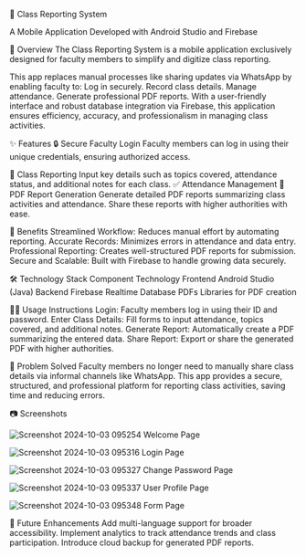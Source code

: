   📘 Class Reporting System
                                                                                           
A Mobile Application Developed with Android Studio and Firebase

🚀 Overview
The Class Reporting System is a mobile application exclusively designed for faculty members to simplify and digitize class reporting.

This app replaces manual processes like sharing updates via WhatsApp by enabling faculty to:
Log in securely.
Record class details.
Manage attendance.
Generate professional PDF reports.
With a user-friendly interface and robust database integration via Firebase, this application ensures efficiency, accuracy, and professionalism in managing class activities.

✨ Features
🔒 Secure Faculty Login
Faculty members can log in using their unique credentials, ensuring authorized access.

📝 Class Reporting
Input key details such as topics covered, attendance status, and additional notes for each class.
✅ Attendance Management
📄 PDF Report Generation
Generate detailed PDF reports summarizing class activities and attendance. Share these reports with higher authorities with ease.

🎯 Benefits
Streamlined Workflow: Reduces manual effort by automating reporting.
Accurate Records: Minimizes errors in attendance and data entry.
Professional Reporting: Creates well-structured PDF reports for submission.
Secure and Scalable: Built with Firebase to handle growing data securely.

🛠️ Technology Stack
Component	Technology
Frontend	Android Studio (Java)
Backend	Firebase Realtime Database
PDFs	Libraries for PDF creation

👨‍💻 Usage Instructions
Login: Faculty members log in using their ID and password.
Enter Class Details: Fill forms to input attendance, topics covered, and additional notes.
Generate Report: Automatically create a PDF summarizing the entered data.
Share Report: Export or share the generated PDF with higher authorities.

🏫 Problem Solved
Faculty members no longer need to manually share class details via informal channels like WhatsApp. This app provides a secure, structured, and professional platform for reporting class activities, saving time and reducing errors.

📷 Screenshots

![Screenshot 2024-10-03 095254](https://github.com/user-attachments/assets/15deb612-9c7b-466b-a188-1498205c1599)
Welcome Page


![Screenshot 2024-10-03 095316](https://github.com/user-attachments/assets/cb67756a-8bed-43f8-a49f-051fdd04d6a3)
Login Page


![Screenshot 2024-10-03 095327](https://github.com/user-attachments/assets/115fa192-cf34-4c0d-8f9d-32efac264d96)
Change Password Page


![Screenshot 2024-10-03 095337](https://github.com/user-attachments/assets/8aa97a74-6bde-4f02-b724-6a0665ad20f6)
User Profile Page


![Screenshot 2024-10-03 095348](https://github.com/user-attachments/assets/3d0b46a4-29ff-4e71-b31b-385a649ba6b0)
Form Page 

🧰 Future Enhancements
Add multi-language support for broader accessibility.
Implement analytics to track attendance trends and class participation.
Introduce cloud backup for generated PDF reports.
